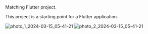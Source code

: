 
Matching Flutter project.


This project is a starting point for a Flutter application.


![photo_1_2024-03-15_05-41-21](https://github.com/emanmahmoud25/Matching/assets/119769716/07baa177-a1d0-4c95-a4d5-06a323e68d36)
![photo_2_2024-03-15_05-41-21](https://github.com/emanmahmoud25/Matching/assets/119769716/f1f8cc2e-e5a0-4e3a-bc18-f719f46f5d68)
